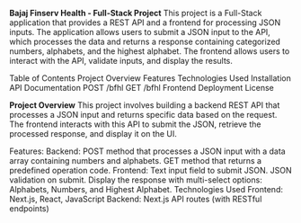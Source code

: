 **Bajaj Finserv Health - Full-Stack Project**
This project is a Full-Stack application that provides a REST API and a frontend for processing JSON inputs. The application allows users to submit a JSON input to the API, which processes the data and returns a response containing categorized numbers, alphabets, and the highest alphabet. The frontend allows users to interact with the API, validate inputs, and display the results.

Table of Contents
Project Overview
Features
Technologies Used
Installation
API Documentation
POST /bfhl
GET /bfhl
Frontend
Deployment
License


**Project Overview**
This project involves building a backend REST API that processes a JSON input and returns specific data based on the request. The frontend interacts with this API to submit the JSON, retrieve the processed response, and display it on the UI.

Features:
Backend:
POST method that processes a JSON input with a data array containing numbers and alphabets.
GET method that returns a predefined operation code.
Frontend:
Text input field to submit JSON.
JSON validation on submit.
Display the response with multi-select options: Alphabets, Numbers, and Highest Alphabet.
Technologies Used
Frontend: Next.js, React, JavaScript
Backend: Next.js API routes (with RESTful endpoints)

